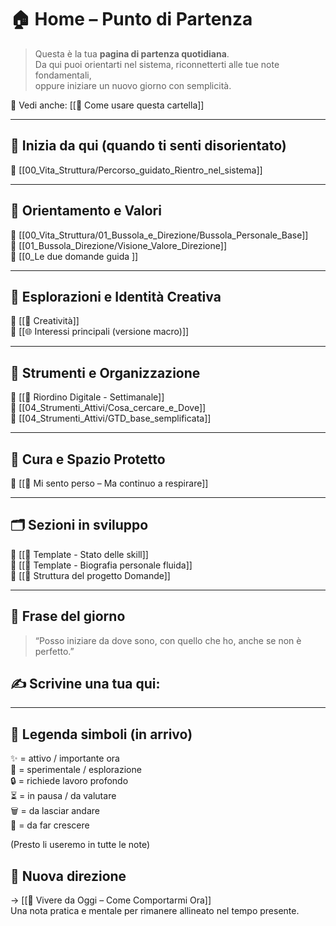 # 🏠 Home – Punto di Partenza

> Questa è la tua **pagina di partenza quotidiana**.  
> Da qui puoi orientarti nel sistema, riconnetterti alle tue note fondamentali,  
> oppure iniziare un nuovo giorno con semplicità.

📘 Vedi anche: [[📘 Come usare questa cartella]]

---

## 🔁 Inizia da qui (quando ti senti disorientato)

🔗 [[00_Vita_Struttura/Percorso_guidato_Rientro_nel_sistema]]

---

## 🧭 Orientamento e Valori

🔗 [[00_Vita_Struttura/01_Bussola_e_Direzione/Bussola_Personale_Base]]  
🔗 [[01_Bussola_Direzione/Visione_Valore_Direzione]]  
🔗 [[0_Le due domande guida ]]

---

## 🧠 Esplorazioni e Identità Creativa

🔗 [[🎨 Creatività]]  
🔗 [[🌐 Interessi principali (versione macro)]]

---

## 🧹 Strumenti e Organizzazione

🔗 [[🧹 Riordino Digitale - Settimanale]]  
🔗 [[04_Strumenti_Attivi/Cosa_cercare_e_Dove]]  
🔗 [[04_Strumenti_Attivi/GTD_base_semplificata]]

---

## 💬 Cura e Spazio Protetto

🔗 [[💬 Mi sento perso – Ma continuo a respirare]]

---

## 🗂️ Sezioni in sviluppo

🔹 [[📑 Template - Stato delle skill]]  
🔹 [[📘 Template - Biografia personale fluida]]  
🔹 [[📂 Struttura del progetto Domande]]

---

## 🌟 Frase del giorno

> “Posso iniziare da dove sono, con quello che ho, anche se non è perfetto.”

✍️ Scrivine una tua qui:
-

---

## 🧠 Legenda simboli (in arrivo)

✨ = attivo / importante ora  
🧪 = sperimentale / esplorazione  
🔒 = richiede lavoro profondo  
⏳ = in pausa / da valutare  
🗑️ = da lasciar andare  
🌱 = da far crescere

(Presto li useremo in tutte le note)


## 🧭 Nuova direzione
→ [[📘 Vivere da Oggi – Come Comportarmi Ora]]  
Una nota pratica e mentale per rimanere allineato nel tempo presente.